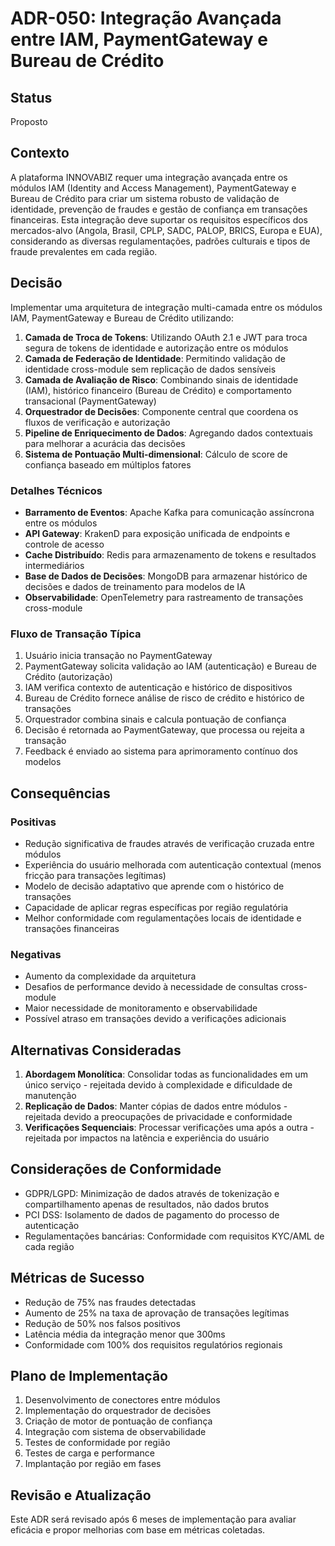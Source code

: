 # ADR-050: Integração Avançada entre IAM, PaymentGateway e Bureau de Crédito

## Status

Proposto

## Contexto

A plataforma INNOVABIZ requer uma integração avançada entre os módulos IAM (Identity and Access Management), PaymentGateway e Bureau de Crédito para criar um sistema robusto de validação de identidade, prevenção de fraudes e gestão de confiança em transações financeiras. Esta integração deve suportar os requisitos específicos dos mercados-alvo (Angola, Brasil, CPLP, SADC, PALOP, BRICS, Europa e EUA), considerando as diversas regulamentações, padrões culturais e tipos de fraude prevalentes em cada região.

## Decisão

Implementar uma arquitetura de integração multi-camada entre os módulos IAM, PaymentGateway e Bureau de Crédito utilizando:

1. **Camada de Troca de Tokens**: Utilizando OAuth 2.1 e JWT para troca segura de tokens de identidade e autorização entre os módulos
2. **Camada de Federação de Identidade**: Permitindo validação de identidade cross-module sem replicação de dados sensíveis
3. **Camada de Avaliação de Risco**: Combinando sinais de identidade (IAM), histórico financeiro (Bureau de Crédito) e comportamento transacional (PaymentGateway)
4. **Orquestrador de Decisões**: Componente central que coordena os fluxos de verificação e autorização
5. **Pipeline de Enriquecimento de Dados**: Agregando dados contextuais para melhorar a acurácia das decisões
6. **Sistema de Pontuação Multi-dimensional**: Cálculo de score de confiança baseado em múltiplos fatores

### Detalhes Técnicos

- **Barramento de Eventos**: Apache Kafka para comunicação assíncrona entre os módulos
- **API Gateway**: KrakenD para exposição unificada de endpoints e controle de acesso
- **Cache Distribuído**: Redis para armazenamento de tokens e resultados intermediários
- **Base de Dados de Decisões**: MongoDB para armazenar histórico de decisões e dados de treinamento para modelos de IA
- **Observabilidade**: OpenTelemetry para rastreamento de transações cross-module

### Fluxo de Transação Típica

1. Usuário inicia transação no PaymentGateway
2. PaymentGateway solicita validação ao IAM (autenticação) e Bureau de Crédito (autorização)
3. IAM verifica contexto de autenticação e histórico de dispositivos
4. Bureau de Crédito fornece análise de risco de crédito e histórico de transações
5. Orquestrador combina sinais e calcula pontuação de confiança
6. Decisão é retornada ao PaymentGateway, que processa ou rejeita a transação
7. Feedback é enviado ao sistema para aprimoramento contínuo dos modelos

## Consequências

### Positivas

- Redução significativa de fraudes através de verificação cruzada entre módulos
- Experiência do usuário melhorada com autenticação contextual (menos fricção para transações legítimas)
- Modelo de decisão adaptativo que aprende com o histórico de transações
- Capacidade de aplicar regras específicas por região regulatória
- Melhor conformidade com regulamentações locais de identidade e transações financeiras

### Negativas

- Aumento da complexidade da arquitetura
- Desafios de performance devido à necessidade de consultas cross-module
- Maior necessidade de monitoramento e observabilidade
- Possível atraso em transações devido a verificações adicionais

## Alternativas Consideradas

1. **Abordagem Monolítica**: Consolidar todas as funcionalidades em um único serviço - rejeitada devido à complexidade e dificuldade de manutenção
2. **Replicação de Dados**: Manter cópias de dados entre módulos - rejeitada devido a preocupações de privacidade e conformidade
3. **Verificações Sequenciais**: Processar verificações uma após a outra - rejeitada por impactos na latência e experiência do usuário

## Considerações de Conformidade

- GDPR/LGPD: Minimização de dados através de tokenização e compartilhamento apenas de resultados, não dados brutos
- PCI DSS: Isolamento de dados de pagamento do processo de autenticação
- Regulamentações bancárias: Conformidade com requisitos KYC/AML de cada região

## Métricas de Sucesso

- Redução de 75% nas fraudes detectadas
- Aumento de 25% na taxa de aprovação de transações legítimas
- Redução de 50% nos falsos positivos
- Latência média da integração menor que 300ms
- Conformidade com 100% dos requisitos regulatórios regionais

## Plano de Implementação

1. Desenvolvimento de conectores entre módulos
2. Implementação do orquestrador de decisões
3. Criação de motor de pontuação de confiança
4. Integração com sistema de observabilidade
5. Testes de conformidade por região
6. Testes de carga e performance
7. Implantação por região em fases

## Revisão e Atualização

Este ADR será revisado após 6 meses de implementação para avaliar eficácia e propor melhorias com base em métricas coletadas.